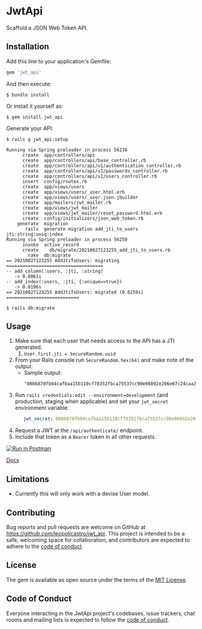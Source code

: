 # JwtApi

Scaffold a JSON Web Token API.

## Installation

Add this line to your application's Gemfile:

```ruby
gem 'jwt_api'
```

And then execute:

    $ bundle install

Or install it yourself as:

    $ gem install jwt_api

Generate your API:

    $ rails g jwt_api:setup

```
Running via Spring preloader in process 56238
      create  app/controllers/api
      create  app/controllers/api/base_controller.rb
      create  app/controllers/api/v1/authentication_controller.rb
      create  app/controllers/api/v1/passwords_controller.rb
      create  app/controllers/api/v1/users_controller.rb
      insert  config/routes.rb
      create  app/views/users
      create  app/views/users/_user.html.erb
      create  app/views/users/_user.json.jbuilder
      create  app/mailers/jwt_mailer.rb
      create  app/views/jwt_mailer
      create  app/views/jwt_mailer/reset_password.html.erb
      create  config/initializers/json_web_token.rb
    generate  migration
       rails  generate migration add_jti_to_users jti:string:uniq:index
Running via Spring preloader in process 56250
      invoke  active_record
      create    db/migrate/20210827123255_add_jti_to_users.rb
        rake  db:migrate
== 20210827123255 AddJtiToUsers: migrating ====================================
-- add_column(:users, :jti, :string)
   -> 0.0061s
-- add_index(:users, :jti, {:unique=>true})
   -> 0.0196s
== 20210827123255 AddJtiToUsers: migrated (0.0259s) ===========================
```

    $ rails db:migrate

## Usage

1. Make sure that each user that needs access to the API has a JTI generated.
   1. `User.first.jti = SecureRandom.uuid`
2. From your Rails console run `SecureRandom.hex(64)` and make note of the output.
   - Sample output:
      ```text
      "0086870fb04cafbaa15b110cf78352fbca75537cc90e06892e206e07c24caa33ff5f6aadf2649cafac08c4acf6a1b7527b97bfa943481c282ba2480a0a922657"
      ```
3. Run `rails credentials:edit --environment=development` (and production, staging when applicable) and set your `jwt_secret` environment variable.
   ```yml
      jwt_secret: 0086870fb04cafbaa15b110cf78352fbca75537cc90e06892e206e07c24caa33ff5f6aadf2649cafac08c4acf6a1b7527b97bfa943481c282ba2480a0a922657
   ```
3. Request a JWT at the `/api/authenticate/` endpoint.
4. Include that token as a `Bearer` token in all other requests.


[![Run in Postman](https://run.pstmn.io/button.svg)](https://app.getpostman.com/run-collection/6130650-059cc2e3-88f7-48a8-95d0-d7dca1d7caef?action=collection%2Ffork&collection-url=entityId%3D6130650-059cc2e3-88f7-48a8-95d0-d7dca1d7caef%26entityType%3Dcollection%26workspaceId%3D128e0ba1-898b-40bb-8006-a329fb1c28de)


[Docs](https://documenter.getpostman.com/view/6130650/TzzHjXVv)

## Limitations
- Currently this will only work with a devise User model.

## Contributing

Bug reports and pull requests are welcome on GitHub at https://github.com/leopolicastro/jwt_api. This project is intended to be a safe, welcoming space for collaboration, and contributors are expected to adhere to the [code of conduct](https://github.com/[USERNAME]/jwt_api/blob/main/CODE_OF_CONDUCT.md).

## License

The gem is available as open source under the terms of the [MIT License](https://opensource.org/licenses/MIT).

## Code of Conduct

Everyone interacting in the JwtApi project's codebases, issue trackers, chat rooms and mailing lists is expected to follow the [code of conduct](https://github.com/leopolicastro/jwt_api/blob/main/CODE_OF_CONDUCT.md).

